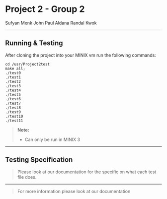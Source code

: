 
Project 2 - Group 2
===================
Sufyan Menk
John Paul Aldana
Randal Kwok

----------

Running & Testing
-------------
After cloning the project into your MINIX vm run the following commands:
```
cd /usr/Project2test
make all;
./test0
./test1
./test2
./test3
./test4
./test5
./test6
./test7
./test8
./test9
./test10
./test11
```

> **Note:**
> - Can only be run in MINIX 3

----------

Testing Specification
------------
> Please look at our documentation for the specific on what each test file does.

----------

> For more information please look at our documentation


